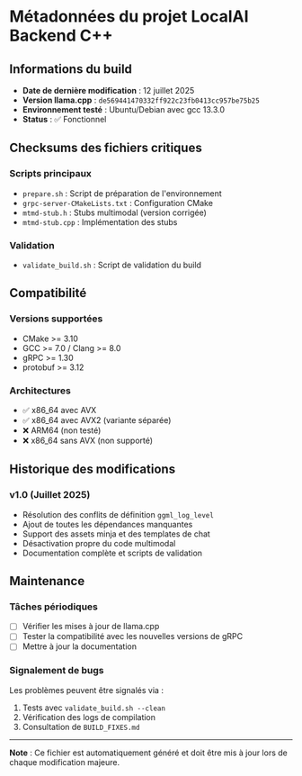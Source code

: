 # Métadonnées du projet LocalAI Backend C++

## Informations du build

- **Date de dernière modification** : 12 juillet 2025
- **Version llama.cpp** : `de569441470332ff922c23fb0413cc957be75b25`
- **Environnement testé** : Ubuntu/Debian avec gcc 13.3.0
- **Status** : ✅ Fonctionnel

## Checksums des fichiers critiques

### Scripts principaux
- `prepare.sh` : Script de préparation de l'environnement
- `grpc-server-CMakeLists.txt` : Configuration CMake
- `mtmd-stub.h` : Stubs multimodal (version corrigée)
- `mtmd-stub.cpp` : Implémentation des stubs

### Validation
- `validate_build.sh` : Script de validation du build

## Compatibilité

### Versions supportées
- CMake >= 3.10
- GCC >= 7.0 / Clang >= 8.0
- gRPC >= 1.30
- protobuf >= 3.12

### Architectures
- ✅ x86_64 avec AVX
- ✅ x86_64 avec AVX2 (variante séparée)
- ❌ ARM64 (non testé)
- ❌ x86_64 sans AVX (non supporté)

## Historique des modifications

### v1.0 (Juillet 2025)
- Résolution des conflits de définition `ggml_log_level`
- Ajout de toutes les dépendances manquantes
- Support des assets minja et des templates de chat
- Désactivation propre du code multimodal
- Documentation complète et scripts de validation

## Maintenance

### Tâches périodiques
- [ ] Vérifier les mises à jour de llama.cpp
- [ ] Tester la compatibilité avec les nouvelles versions de gRPC
- [ ] Mettre à jour la documentation

### Signalement de bugs
Les problèmes peuvent être signalés via :
1. Tests avec `validate_build.sh --clean`
2. Vérification des logs de compilation
3. Consultation de `BUILD_FIXES.md`

---

**Note** : Ce fichier est automatiquement généré et doit être mis à jour lors de chaque modification majeure.

